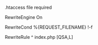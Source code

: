 .htaccess file required


RewriteEngine On

RewriteCond %{REQUEST_FILENAME} !-f

RewriteRule ^ index.php [QSA,L]
